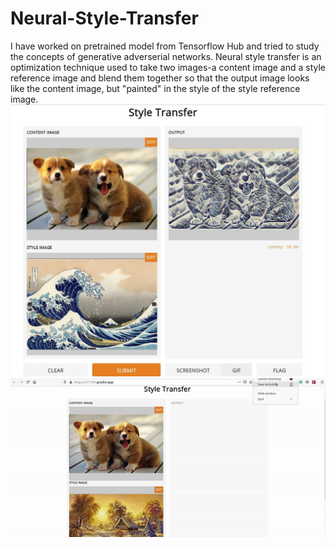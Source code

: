 # Neural-Style-Transfer

I have worked on pretrained model from Tensorflow Hub and tried to study the concepts of generative adverserial networks.
Neural style transfer is an optimization technique used to take two images-a content image and a style reference image and blend them together so that the output image looks like the content image, but "painted" in the style of the style reference image.
![image](https://github.com/samarth70/Neural-Style-Transfer/blob/main/example.jpg)
![gif](https://github.com/samarth70/Neural-Style-Transfer/blob/main/styleT-.gif)
